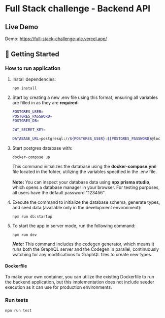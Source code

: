 <h1>Full Stack challenge - Backend API</h1>

## Live Demo

Demo: https://full-stack-challenge-ale.vercel.app/

## 🚀 Getting Started


### How to run application

1. Install dependencies:
    ```
    npm install
    ```
2. Start by creating a new .env file using this format, ensuring all variables are filled in as they are **required**:
    ```bash
    POSTGRES_USER=
    POSTGRES_PASSWORD=
    POSTGRES_DB=
    
    JWT_SECRET_KEY=
    
    DATABASE_URL=postgresql://${POSTGRES_USER}:${POSTGRES_PASSWORD}@localhost:5432/${POSTGRES_DB}?schema=public
    ```
2. Start postgres database with:
    ```
    docker-compose up
    ```
   This command initializes the database using the **docker-compose.yml** file located in the folder, utilizing the variables specified in the .env file.
   <br/> <br/>
   **Note:** You can inspect your database data using **npx prisma studio**, which opens a database manager in your browser. For testing purposes, all users have the default password "123456".


3. Execute the command to initialize the database schema, generate types, and seed data (available only in the development environment):
    ```
    npm run db:startup
    ```
4. To start the app in server mode, run the following command:
    ```
    npm run dev
    ```
   ***Note:*** This command includes the codegen generator, which means it runs both the GraphQL server and the Codegen in parallel, continuously watching for any modifications to GraphQL files to create new types.

#### Dockerfile

To make your own container, you can utilize the existing Dockerfile to run the backend application, but this implementation does not include seeder execution as it can use for production environments.

### Run tests

```
npm run test
```

